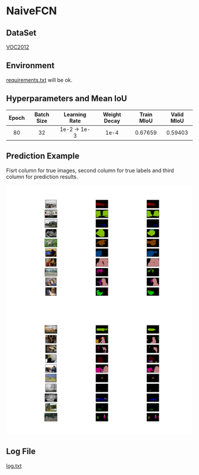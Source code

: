 # NaiveFCN

## DataSet
[VOC2012](https://link.zhihu.com/?target=http%3A//host.robots.ox.ac.uk/pascal/VOC/voc2012/VOCtrainval_11-May-2012.tar)

## Environment
[requirements.txt](requirements.txt) will be ok.

## Hyperparameters and Mean IoU
| Epoch | Batch Size | Learning Rate | Weight Decay | Train MIoU | Valid MIoU |
|:-:|:-:|:-:|:-:|:-:|:-:|
| 80 | 32 | 1e-2 -> 1e-3 | 1e-4 | 0.67659 | 0.59403 |

## Prediction Example
Fisrt column for true images, second column for true labels and third column for prediction results.

![example1](./prediction1.png)
![example2](./prediction2.png)

## Log File
[log.txt](./log.txt)
